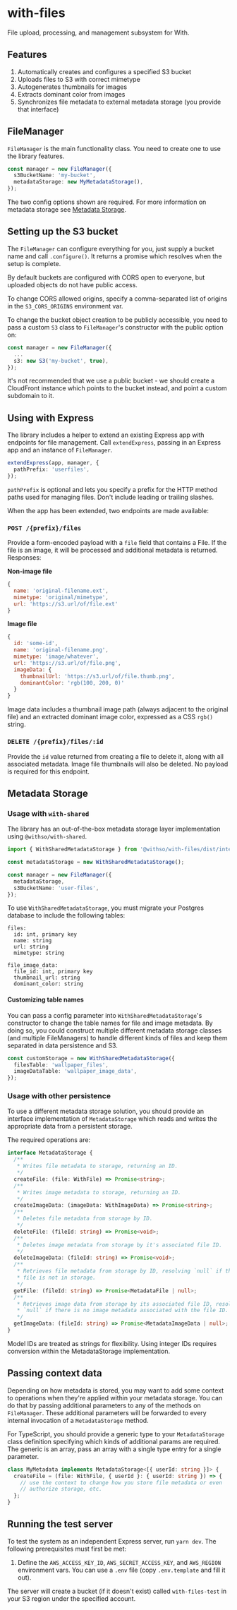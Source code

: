 # with-files

File upload, processing, and management subsystem for With.

## Features

1. Automatically creates and configures a specified S3 bucket
2. Uploads files to S3 with correct mimetype
3. Autogenerates thumbnails for images
4. Extracts dominant color from images
5. Synchronizes file metadata to external metadata storage (you provide that interface)

## FileManager

`FileManager` is the main functionality class. You need to create one to use the library features.

```ts
const manager = new FileManager({
  s3BucketName: 'my-bucket',
  metadataStorage: new MyMetadataStorage(),
});
```

The two config options shown are required. For more information on metadata storage see [Metadata Storage](#metadata-storage).

## Setting up the S3 bucket

The `FileManager` can configure everything for you, just supply a bucket name and call `.configure()`. It returns a promise which resolves when the setup is complete.

By default buckets are configured with CORS open to everyone, but uploaded objects do not have public access.

To change CORS allowed origins, specify a comma-separated list of origins in the `S3_CORS_ORIGINS` environment var.

To change the bucket object creation to be publicly accessible, you need to pass a custom `S3` class to `FileManager`'s constructor with the public option on:

```ts
const manager = new FileManager({
  ...
  s3: new S3('my-bucket', true),
});
```

It's not recommended that we use a public bucket - we should create a CloudFront instance which points to the bucket instead, and point a custom subdomain to it.

## Using with Express

The library includes a helper to extend an existing Express app with endpoints for file management. Call `extendExpress`, passing in an Express app and an instance of `FileManager`.

```ts
extendExpress(app, manager, {
  pathPrefix: 'userfiles',
});
```

`pathPrefix` is optional and lets you specify a prefix for the HTTP method paths used for managing files. Don't include leading or trailing slashes.

When the app has been extended, two endpoints are made available:

### `POST /{prefix}/files`

Provide a form-encoded payload with a `file` field that contains a File. If the file is an image, it will be processed and additional metadata is returned. Responses:

**Non-image file**

```js
{
  name: 'original-filename.ext',
  mimetype: 'original/mimetype',
  url: 'https://s3.url/of/file.ext'
}
```

**Image file**

```js
{
  id: 'some-id',
  name: 'original-filename.png',
  mimetype: 'image/whatever',
  url: 'https://s3.url/of/file.png',
  imageData: {
    thumbnailUrl: 'https://s3.url/of/file.thumb.png',
    dominantColor: 'rgb(100, 200, 0)'
  }
}
```

Image data includes a thumbnail image path (always adjacent to the original file) and an extracted dominant image color, expressed as a CSS `rgb()` string.

### `DELETE /{prefix}/files/:id`

Provide the `id` value returned from creating a file to delete it, along with all associated metadata. Image file thumbnails will also be deleted. No payload is required for this endpoint.

## Metadata Storage

### Usage with `with-shared`

The library has an out-of-the-box metadata storage layer implementation using `@withso/with-shared`.

```ts
import { WithSharedMetadataStorage } from '@withso/with-files/dist/interop/WithSharedMetadataStorage';

const metadataStorage = new WithSharedMetadataStorage();

const manager = new FileManager({
  metadataStorage,
  s3BucketName: 'user-files',
});
```

To use `WithSharedMetadataStorage`, you must migrate your Postgres database to include the following tables:

```
files:
  id: int, primary key
  name: string
  url: string
  mimetype: string

file_image_data:
  file_id: int, primary key
  thumbnail_url: string
  dominant_color: string
```

#### Customizing table names

You can pass a config parameter into `WithSharedMetadataStorage`'s constructor to change the table names for file and image metadata. By doing so, you could construct multiple different metadata storage classes (and multiple FileManagers) to handle different kinds of files and keep them separated in data persistence and S3.

```ts
const customStorage = new WithSharedMetadataStorage({
  filesTable: 'wallpaper_files',
  imageDataTable: 'wallpaper_image_data',
});
```

### Usage with other persistence

To use a different metadata storage solution, you should provide an interface implementation of `MetadataStorage` which reads and writes the appropriate data from a persistent storage.

The required operations are:

```ts
interface MetadataStorage {
  /**
   * Writes file metadata to storage, returning an ID.
   */
  createFile: (file: WithFile) => Promise<string>;
  /**
   * Writes image metadata to storage, returning an ID.
   */
  createImageData: (imageData: WithImageData) => Promise<string>;
  /**
   * Deletes file metadata from storage by ID.
   */
  deleteFile: (fileId: string) => Promise<void>;
  /**
   * Deletes image metadata from storage by it's associated file ID.
   */
  deleteImageData: (fileId: string) => Promise<void>;
  /**
   * Retrieves file metadata from storage by ID, resolving `null` if the
   * file is not in storage.
   */
  getFile: (fileId: string) => Promise<MetadataFile | null>;
  /**
   * Retrieves image data from storage by its associated file ID, resolving
   * `null` if there is no image metadata associated with the file ID.
   */
  getImageData: (fileId: string) => Promise<MetadataImageData | null>;
}
```

Model IDs are treated as strings for flexibility. Using integer IDs requires conversion within the MetadataStorage implementation.

## Passing context data

Depending on how metadata is stored, you may want to add some context to operations when they're applied within your metadata storage. You can do that by passing additional parameters to any of the methods on `FileManager`. These additional parameters will be forwarded to every internal invocation of a `MetadataStorage` method.

For TypeScript, you should provide a generic type to your `MetadataStorage` class definition specifying which kinds of additional params are required. The generic is an array, pass an array with a single type entry for a single parameter.

```ts
class MyMetadata implements MetadataStorage<[{ userId: string }]> {
  createFile = (file: WithFile, { userId }: { userId: string }) => {
    // use the context to change how you store file metadata or even
    // authorize storage, etc.
  };
}
```

## Running the test server

To test the system as an independent Express server, run `yarn dev`. The following prerequisites must first be met:

1. Define the `AWS_ACCESS_KEY_ID`, `AWS_SECRET_ACCESS_KEY`, and `AWS_REGION` environment vars. You can use a `.env` file (copy `.env.template` and fill it out).

The server will create a bucket (if it doesn't exist) called `with-files-test` in your S3 region under the specified account.
